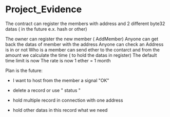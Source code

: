 # Project_Evidence


The contract can register the members with address and 2 different byte32 datas ( in the future e.x. hash or other)

The owner can register the new member ( AddMember) 
Anyone can get back the datas of member with the address
Anyone can check an Address is in or not
Who is a member can send ether to the contarct and from the amount we calculate the time ( to hold the datas in register)
The default time limit is now
The rate is now 1 ether = 1 month

Plan is the future:


- I want to host from the member a signal "OK" 

- delete a record or use " status "

- hold multiple record in connection with one address

- hold other datas in this record what we need








 
